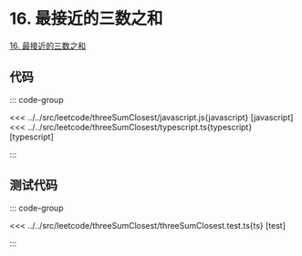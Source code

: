 # 16. 最接近的三数之和

[16. 最接近的三数之和](https://leetcode.cn/problems/3sum-closest/description/)

## 代码

::: code-group

<<< ../../src/leetcode/threeSumClosest/javascript.js{javascript} [javascript]
<<< ../../src/leetcode/threeSumClosest/typescript.ts{typescript} [typescript]

:::

## 测试代码

::: code-group

<<< ../../src/leetcode/threeSumClosest/threeSumClosest.test.ts{ts} [test]

:::
